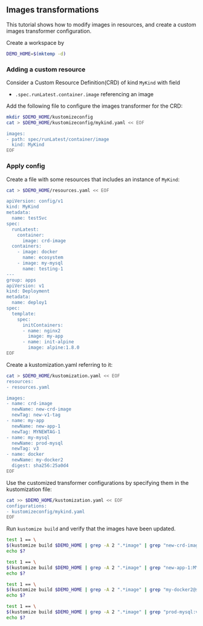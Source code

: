 ## Images transformations

This tutorial shows how to modify images in resources, and create a custom images transformer configuration.

Create a workspace by

```sh
DEMO_HOME=$(mktemp -d)
```

### Adding a custom resource

Consider a Custom Resource Definition(CRD) of kind `MyKind` with field

- `.spec.runLatest.container.image` referencing an image

Add the following file to configure the images transformer for the CRD:

```sh
mkdir $DEMO_HOME/kustomizeconfig
cat > $DEMO_HOME/kustomizeconfig/mykind.yaml << EOF

images: 
- path: spec/runLatest/container/image
  kind: MyKind
EOF
```

### Apply config

Create a file with some resources that includes an instance of `MyKind`:

```sh
cat > $DEMO_HOME/resources.yaml << EOF

apiVersion: config/v1
kind: MyKind
metadata:
  name: testSvc
spec:
  runLatest:
    container:
      image: crd-image
  containers:
    - image: docker
      name: ecosystem
    - image: my-mysql
      name: testing-1
---
group: apps
apiVersion: v1
kind: Deployment
metadata:
  name: deploy1
spec:
  template:
    spec:
      initContainers:
      - name: nginx2
        image: my-app
      - name: init-alpine
        image: alpine:1.8.0
EOF
```

Create a kustomization.yaml referring to it:

```sh
cat > $DEMO_HOME/kustomization.yaml << EOF
resources:
- resources.yaml

images:
- name: crd-image
  newName: new-crd-image
  newTag: new-v1-tag
- name: my-app
  newName: new-app-1
  newTag: MYNEWTAG-1
- name: my-mysql
  newName: prod-mysql
  newTag: v3
- name: docker
  newName: my-docker2
  digest: sha256:25a0d4
EOF
```

Use the customized transformer configurations by specifying them
in the kustomization file:

```sh
cat >> $DEMO_HOME/kustomization.yaml << EOF
configurations:
- kustomizeconfig/mykind.yaml
EOF
```

Run `kustomize build` and verify that the images have been updated.

```sh
test 1 == \
$(kustomize build $DEMO_HOME | grep -A 2 ".*image" | grep "new-crd-image:new-v1-tag" | wc -l); \
echo $?
```

```sh
test 1 == \
$(kustomize build $DEMO_HOME | grep -A 2 ".*image" | grep "new-app-1:MYNEWTAG-1" | wc -l); \
echo $?
```

```sh
test 1 == \
$(kustomize build $DEMO_HOME | grep -A 2 ".*image" | grep "my-docker2@sha" | wc -l); \
echo $?
```

```sh
test 1 == \
$(kustomize build $DEMO_HOME | grep -A 2 ".*image" | grep "prod-mysql:v3" | wc -l); \
echo $?
```
